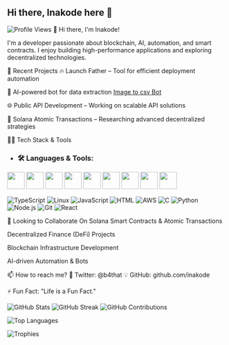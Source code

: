 ## Hi there, Inakode here 👋
![Profile Views](https://komarev.com/ghpvc/?username=inakode&color=blue)
👋 Hi there, I'm Inakode!

I'm a developer passionate about blockchain, AI, automation, and smart contracts. I enjoy building high-performance applications and exploring decentralized technologies.

🚀 Recent Projects
🔥 Launch Father – Tool for efficient deployment automation

🤖 AI-powered bot for data extraction [Image to csv Bot](https://github.com/inakode/image-reader-bot)

🌐 Public API Development – Working on scalable API solutions

🧩 Solana Atomic Transactions – Researching advanced decentralized strategies

👨‍💻 Tech Stack & Tools
- ### 🛠 Languages & Tools:
 
<img src="https://cdn.jsdelivr.net/gh/devicons/devicon@latest/icons/github/github-original.svg" width="40" height="40" />
<img src="https://cdn.jsdelivr.net/gh/devicons/devicon@latest/icons/nodejs/nodejs-original.svg" width="40" height="40" />
<img src="https://cdn.jsdelivr.net/gh/devicons/devicon@latest/icons/javascript/javascript-original.svg" width="40" height="40"/>
<img src="https://cdn.jsdelivr.net/gh/devicons/devicon@latest/icons/typescript/typescript-original.svg" width="40" height="40" /> 
<img src="https://cdn.jsdelivr.net/gh/devicons/devicon@latest/icons/python/python-original.svg" width="40" height="40" />
<img src="https://cdn.jsdelivr.net/gh/devicons/devicon@latest/icons/c/c-original.svg" width="40" height="40" /> 
<img src="https://cdn.jsdelivr.net/gh/devicons/devicon@latest/icons/linux/linux-original.svg" width="40" height="40" />
<img src="https://cdn.jsdelivr.net/gh/devicons/devicon@latest/icons/html5/html5-original.svg" width="40" height="40" />
<img src="https://cdn.jsdelivr.net/gh/devicons/devicon@latest/icons/nestjs/nestjs-original.svg" width="40" height="40" />
          


![TypeScript](https://img.shields.io/badge/TypeScript-3178C6?style=flat&logo=typescript&logoColor=white)
![Linux](https://img.shields.io/badge/Linux-FCC624?style=flat&logo=linux&logoColor=black)
![JavaScript](https://img.shields.io/badge/JavaScript-F7DF1E?style=flat&logo=javascript&logoColor=black)
![HTML](https://img.shields.io/badge/HTML-E34F26?style=flat&logo=html5&logoColor=white)
![AWS](https://img.shields.io/badge/AWS-232F3E?style=flat&logo=amazon-aws&logoColor=white)
![C](https://img.shields.io/badge/C-A8B9CC?style=flat&logo=c&logoColor=white)
![Python](https://img.shields.io/badge/Python-3776AB?style=flat&logo=python&logoColor=white)
![Node.js](https://img.shields.io/badge/Node.js-339933?style=flat&logo=node-dot-js&logoColor=white)
![Git](https://img.shields.io/badge/Git-F05032?style=flat&logo=git&logoColor=white)
![React](https://img.shields.io/badge/React-61DAFB?style=flat&logo=react&logoColor=black)


🌱 Looking to Collaborate On
Solana Smart Contracts & Atomic Transactions

Decentralized Finance (DeFi) Projects

Blockchain Infrastructure Development

AI-driven Automation & Bots

📫 How to reach me? 💬 Twitter: @b4that 💡 GitHub: github.com/inakode

⚡ Fun Fact: "Life is a Fun Fact."



![GitHub Stats](https://github-readme-stats.vercel.app/api?username=inakode&show_icons=true&theme=dark)
![GitHub Streak](https://github-readme-streak-stats.herokuapp.com/?user=inakode&theme=dark)
![GitHub Contributions](https://github-readme-activity-graph.vercel.app/graph?username=inakode&theme=dark)





![Top Languages](https://github-readme-stats.vercel.app/api/top-langs/?username=inakode&layout=compact&theme=dark)

![Trophies](https://github-profile-trophy.vercel.app/?username=inakode&theme=onedark)




